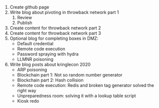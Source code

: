 1. Create github page
2. Write blog about pivoting in throwback network part 1
	1. Review
	2. Publish
3. Create content for throwback network part 2
4. Create content for throwback network part 3
5. Optional blog for completing boxes in DMZ: 
	* Default credential
	* Remote code execution
	* Password spraying with hydra
	* LLMNR poisoning
6. Write blog posts about kringlecon 2020
	* ARP poisoning
	* Blockchain part 1: Not so random number generator
	* Blockchain part 2: Hash collision
	* Remote code execution: Redis and broken tag generator solved the right way
	* Unpreparedness room: solving it with a lookup table script
	* Kiosk redo
